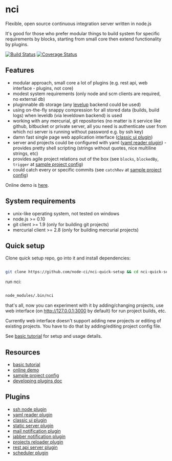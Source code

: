 
# nci

Flexible, open source continuous integration server written in node.js


It's good for those who prefer modular things to build system for specific
requirements by blocks, starting from small core then extend functionality
by plugins.


[![Build Status](https://travis-ci.org/node-ci/nci.svg?branch=master)](https://travis-ci.org/node-ci/nci)
[![Coverage Status](https://coveralls.io/repos/github/node-ci/nci/badge.svg?branch=master&v1)](https://coveralls.io/github/node-ci/nci?branch=master)


## Features

* modular approach, small core a lot of plugins (e.g. rest api, web interface - 
plugins, not core)
* modest system requirements (only node and scm clients are required, no
external db)
* pluginnable db storage (any [levelup](https://github.com/Level/levelup)
backend could be used)
* using on-the-fly snappy compression for all stored data (builds, build logs)
when leveldb (via leveldown backend) is used
* working with any mercurial, git repositories (no matter is it service like
github, bitbucket or private server, all you need is authenticate user from
which nci server is running without password e.g. by ssh key)
* damn fast single page web application interface
([classic ui plugin](https://github.com/node-ci/nci-classic-ui))
* server and projects could be configured with yaml
([yaml reader plugin](https://github.com/node-ci/nci-yaml-reader)) - provides
pretty shell scripting (strings without quotes, nice multiline strings, etc)
* provides agile project relations out of the box (see `blocks`, `blockedBy`,
`trigger` at [sample project config](./docs/sample-project-config.yaml))
* could catch every or specific commits (see `catchRev` at
[sample project config](./docs/sample-project-config.yaml))


Online demo is [here](http://classicui-ncidemo.rhcloud.com/).


## System requirements

* unix-like operating system, not tested on windows
* node.js >= 0.10
* git client >= 1.9 (only for building git projects)
* mercurial client >= 2.8 (only for building mercurial projects)


## Quick setup

Clone quick setup repo, go into it and install dependencies:

```sh

git clone https://github.com/node-ci/nci-quick-setup && cd nci-quick-setup && npm install

```

run nci:


```sh

node_modules/.bin/nci

```

that's all, now you can experiment with it by adding/changing projects,
use web interface (on http://127.0.0.1:3000 by default) for run project builds,
etc.

Currently web interface doesn't support adding new projects or editing of
existing projects. You have to do that by adding/editing project config
file.

See [basic tutorial](https://github.com/node-ci/nci/blob/master/docs/tutorials/standalone-web-ui.md)
for setup and usage details.


## Resources

* [basic tutorial](./docs/tutorials/standalone-web-ui.md)
* [online demo](http://classicui-ncidemo.rhcloud.com/)
* [sample project config](./docs/sample-project-config.yaml)
* [developing plugins doc](./docs/developing-plugins)


## Plugins

* [ssh node plugin](https://github.com/node-ci/nci-ssh-node)
* [yaml reader plugin](https://github.com/node-ci/nci-yaml-reader)
* [classic ui plugin](https://github.com/node-ci/nci-classic-ui)
* [static server plugin](https://github.com/node-ci/nci-static-server)
* [mail notification plugin](https://github.com/node-ci/nci-mail-notification)
* [jabber notification plugin](https://github.com/node-ci/nci-jabber-notification)
* [projects reloader plugin](https://github.com/node-ci/nci-projects-reloader)
* [rest api server plugin](https://github.com/node-ci/nci-rest-api-server)
* [scheduler plugin](https://github.com/node-ci/nci-scheduler)
